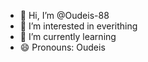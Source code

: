 - 👋 Hi, I’m @Oudeis-88
- 👀 I’m interested in everithing
- 🌱 I’m currently learning
- 😄 Pronouns: Oudeis

<!---
Oudeis-88/Oudeis-88 is a ✨ special ✨ repository because its `README.md` (this file) appears on your GitHub profile.
You can click the Preview link to take a look at your changes.
--->
